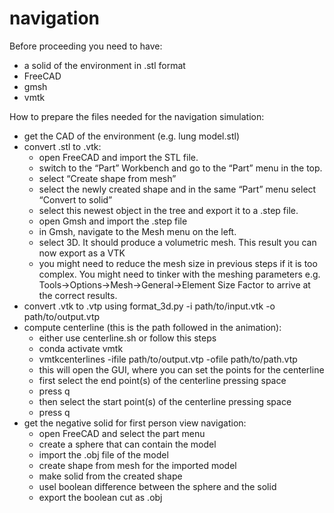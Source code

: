 # navigation
Before proceeding you need to have:
- a solid of the environment in .stl format
- FreeCAD
- gmsh
- vmtk

How to prepare the files needed for the navigation simulation:
- get the CAD of the environment (e.g. lung model.stl)
- convert .stl to .vtk:
    - open FreeCAD and import the STL file.
    - switch to the “Part” Workbench and go to the “Part” menu in the top.
    - select “Create shape from mesh”
    - select the newly created shape and in the same “Part” menu select “Convert to solid”
    - select this newest object in the tree and export it to a .step file.
    - open Gmsh and import the .step file
    - in Gmsh, navigate to the Mesh menu on the left.
    - select 3D. It should produce a volumetric mesh. This result you can now export as a VTK
    - you might need to reduce the mesh size in previous steps if it is too complex. You might need to tinker with the meshing parameters e.g. Tools->Options->Mesh->General->Element Size Factor to arrive at the correct results.
- convert .vtk to .vtp using format_3d.py -i path/to/input.vtk -o path/to/output.vtp
- compute centerline (this is the path followed in the animation):
    - either use centerline.sh or follow this steps
    - conda activate vmtk
    - vmtkcenterlines -ifile path/to/output.vtp -ofile path/to/path.vtp
    - this will open the GUI, where you can set the points for the centerline
    - first select the end point(s) of the centerline pressing space
    - press q
    - then select the start point(s) of the centerline pressing space
    - press q
- get the negative solid for first person view navigation:
    - open FreeCAD and select the part menu
    - create a sphere that can contain the model
    - import the .obj file of the model
    - create shape from mesh for the imported model
    - make solid from the created shape
    - usel boolean difference between the sphere and the solid
    - export the boolean cut as .obj
